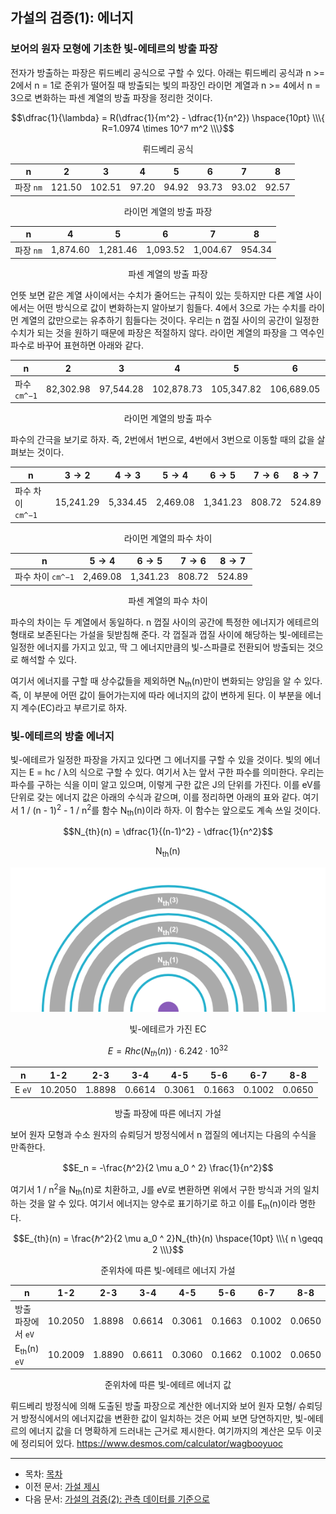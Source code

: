 ## 가설의 검증(1): 에너지

### 보어의 원자 모형에 기초한 빛-에테르의 방출 파장

전자가 방출하는 파장은 뤼드베리 공식으로 구할 수 있다. 아래는 뤼드베리 공식과 n >= 2에서 n = 1로 준위가 떨어질 때 방출되는 빛의 파장인 라이먼 계열과 n >= 4에서 n = 3으로 변화하는 파센 계열의 방출 파장을 정리한 것이다.

$$\dfrac{1}{\lambda} = R(\dfrac{1}{m^2} - \dfrac{1}{n^2}) \hspace{10pt} \\\{ R=1.0974 \times 10^7 m^2 \\\}$$

<p align="center">뤼드베리 공식</p>

| n | 2 | 3 | 4 | 5 | 6 | 7 | 8 |
|--|--|--|--|--|--|--|--|
| 파장 `nm` | 121.50 | 102.51 | 97.20 | 94.92 | 93.73 | 93.02 | 92.57 |

<p align="center">라이먼 계열의 방출 파장</p>

| n | 4 | 5 | 6 | 7 | 8 |
|--|--|--|--|--|--|
| 파장 `nm` | 1,874.60 | 1,281.46 | 1,093.52 | 1,004.67 | 954.34 |

<p align="center">파센 계열의 방출 파장</p>

언뜻 보면 같은 계열 사이에서는 수치가 줄어드는 규칙이 있는 듯하지만 다른 계열 사이에서는 어떤 방식으로 값이 변화하는지 알아보기 힘들다. 4에서 3으로 가는 수치를 라이먼 계열의 값만으로는 유추하기 힘들다는 것이다. 우리는 n 껍질 사이의 공간이 일정한 수치가 되는 것을 원하기 때문에 파장은 적절하지 않다. 라이먼 계열의 파장을 그 역수인 파수로 바꾸어 표현하면 아래와 같다.

| n | 2 | 3 | 4 | 5 | 6 | 7 | 8 |
|--|--|--|--|--|--|--|--|
| 파수 `cm^−1` | 82,302.98 | 97,544.28 | 102,878.73 | 105,347.82 | 106,689.05 | 107,497.77 | 108,022.67 |

<p align="center">라이먼 계열의 방출 파수</p>

파수의 간극을 보기로 하자. 즉, 2번에서 1번으로, 4번에서 3번으로 이동할 때의 값을 살펴보는 것이다.

| n | $3 \to 2$ | $4 \to 3$ | $5 \to 4$ | $6 \to 5$ | $7 \to 6$ | $8 \to 7$ |
|--|--|--|--|--|--|--|
| 파수 차이 `cm^−1` | 15,241.29 | 5,334.45 | 2,469.08 | 1,341.23 | 808.72 | 524.89 |

<p align="center">라이먼 계열의 파수 차이</p>

| n | $5 \to 4$ | $6 \to 5$ | $7 \to 6$ | $8 \to 7$ |
|--|--|--|--|--|
| 파수 차이 `cm^−1` | 2,469.08 | 1,341.23 | 808.72 | 524.89 |

<p align="center">파센 계열의 파수 차이</p>

파수의 차이는 두 계열에서 동일하다. n 껍질 사이의 공간에 특정한 에너지가 에테르의 형태로 보존된다는 가설을 뒷받침해 준다. 각 껍질과 껍질 사이에 해당하는 빛-에테르는 일정한 에너지를 가지고 있고, 딱 그 에너지만큼의 빛-스파클로 전환되어 방출되는 것으로 해석할 수 있다.

여기서 에너지를 구할 때 상수값들을 제외하면 N<sub>th</sub>(n)만이 변화되는 양임을 알 수 있다. 즉, 이 부분에 어떤 값이 들어가는지에 따라 에너지의 값이 변하게 된다. 이 부분을 에너지 계수(EC)라고 부르기로 하자.

### 빛-에테르의 방출 에너지

빛-에테르가 일정한 파장을 가지고 있다면 그 에너지를 구할 수 있을 것이다. 빛의 에너지는 E = hc / λ의 식으로 구할 수 있다. 여기서 λ는 앞서 구한 파수를 의미한다. 우리는 파수를 구하는 식을 이미 알고 있으며, 이렇게 구한 값은 J의 단위를 가진다. 이를 eV를 단위로 갖는 에너지 값은 아래의 수식과 같으며, 이를 정리하면 아래의 표와 같다. 여기서 1 / (n - 1)<sup>2</sup> - 1 / n<sup>2</sup>를 함수 N<sub>th</sub>(n)이라 하자. 이 함수는 앞으로도 계속 쓰일 것이다.

$$N_{th}(n) = \dfrac{1}{(n-1)^2} - \dfrac{1}{n^2}$$

<p align="center">N<sub>th</sub>(n)</p>


<p align="center">
 <img src="./images/pic5.png">
</p>

<p align="center">빛-에테르가 가진 EC</p>

$$E = Rhc(N_{th}(n))\cdot6.242\cdot10^{32}$$

| n | 1-2 | 2-3 | 3-4 | 4-5 | 5-6 | 6-7 | 8-8 |
|--|--|--|--|--|--|--|--|
| E `eV` | 10.2050 | 1.8898 | 0.6614 | 0.3061 | 0.1663 | 0.1002 | 0.0650 |

<p align="center">방출 파장에 따른 에너지 가설</p>

보어 원자 모형과 수소 원자의 슈뢰딩거 방정식에서 n 껍질의 에너지는 다음의 수식을 만족한다.

$$E_n = -\frac{ℏ^2}{2 \mu a_0 ^ 2} \frac{1}{n^2}$$

여기서 1 / n<sup>2</sup>을 N<sub>th</sub>(n)로 치환하고, J를 eV로 변환하면 위에서 구한 방식과 거의 일치하는 것을 알 수 있다. 여기서 에너지는 양수로 표기하기로 하고 이를 E<sub>th</sub>(n)이라 명한다.

$$E_{th}(n) = \frac{ℏ^2}{2 \mu a_0 ^ 2}N_{th}(n) \hspace{10pt} \\\{ n \geqq 2 \\\}$$

<p align="center">준위차에 따른 빛-에테르 에너지 가설</p>

| n | 1-2 | 2-3 | 3-4 | 4-5 | 5-6 | 6-7 | 8-8 |
|--|--|--|--|--|--|--|--|
| 방출 파장에서 `eV` | 10.2050 | 1.8898 | 0.6614 | 0.3061 | 0.1663 | 0.1002 | 0.0650 |
| E<sub>th</sub>(n) `eV` | 10.2009 | 1.8890 | 0.6611 | 0.3060 | 0.1662 | 0.1002 | 0.0650 |

<p align="center">준위차에 따른 빛-에테르 에너지 값</p>

뤼드베리 방정식에 의해 도출된 방출 파장으로 계산한 에너지와 보어 원자 모형/ 슈뢰딩거 방정식에서의 에너지값을 변환한 값이 일치하는 것은 어찌 보면 당연하지만, 빛-에테르의 에너지 값을 더 명확하게 드러내는 근거로 제시한다. 여기까지의 계산은 모두 이곳에 정리되어 있다. https://www.desmos.com/calculator/wagbooyuoc

---

- 목차: [목차](./README.md)
- 이전 문서: [가설 제시](./hypothesis.md)
- 다음 문서: [가설의 검증(2): 관측 데이터를 기준으로](./atomic_spectra_data.md)
